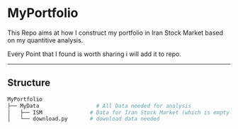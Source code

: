 # MyPortfolio
This Repo aims at how I construct my portfolio in Iran Stock Market based on my quantitive analysis.

Every Point that I found is worth sharing i will add it to repo.

-----

## Structure
```bash
MyPortfolio
├── MyData                  # All Data needed for analysis
│   ├── ISM               # Data for Iran Stock Market (which is empty to decrease repo size)
│   └── download.py       # download data needed
```